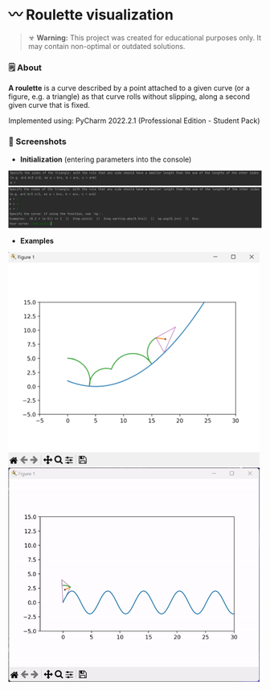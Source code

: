 # 〰 Roulette visualization

> ☣ **Warning:** This project was created for educational purposes only. It may contain non-optimal or outdated solutions.

### 🗒 About
**A roulette** is a curve described by a point attached to a given curve (or a figure, e.g. a triangle) as that curve rolls without slipping, along a second given curve that is fixed. 

Implemented using: PyCharm 2022.2.1 (Professional Edition - Student Pack)

### 🎥 Screenshots
- **Initialization** (entering parameters into the console)

<img src="/_readmeImg/1-start1.png?raw=true 'Start I'" width="800">
<img src="/_readmeImg/1-start2.png?raw=true 'Start II'" width="800">

- **Examples**

<img src="/_readmeImg/2-move2.png?raw=true 'First'" width="500">
<img src="/_readmeImg/2-move1.gif?raw=true 'Second'" width="500">
